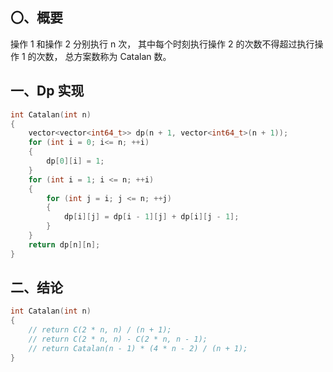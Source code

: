 ## 〇、概要

操作 1 和操作 2 分别执行 n 次，
其中每个时刻执行操作 2 的次数不得超过执行操作 1 的次数，
总方案数称为 Catalan 数。

## 一、Dp 实现

```c++
int Catalan(int n)
{
	vector<vector<int64_t>> dp(n + 1, vector<int64_t>(n + 1));
    for (int i = 0; i<= n; ++i)
    {
        dp[0][i] = 1;
    }
    for (int i = 1; i <= n; ++i)
    {
        for (int j = i; j <= n; ++j)
        {
            dp[i][j] = dp[i - 1][j] + dp[i][j - 1];
        }
    }
    return dp[n][n];
}
```

## 二、结论
```c++
int Catalan(int n)
{
    // return C(2 * n, n) / (n + 1);
	// return C(2 * n, n) - C(2 * n, n - 1);
	// return Catalan(n - 1) * (4 * n - 2) / (n + 1);
}
```